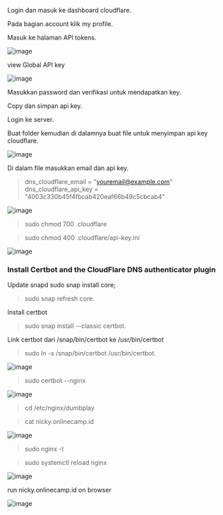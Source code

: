 Login dan masuk ke dashboard cloudflare.

Pada bagian account klik my profile.

Masuk ke halaman API tokens.

![image](https://user-images.githubusercontent.com/88620315/138643056-4c4e073e-80f4-4794-a5fc-2a289ed95828.png)

view Global API key 

![image](https://user-images.githubusercontent.com/88620315/138643782-e83b999a-eeaf-419d-b3d8-a8cc5d32b2d2.png)


Masukkan password dan verifikasi untuk mendapatkan key.

Copy dan simpan api key.

Login ke server.

Buat folder kemudian di dalamnya buat file untuk menyimpan api key cloudflare.

![image](https://user-images.githubusercontent.com/88620315/138646072-02048920-352d-49de-9bce-ad309b80f4fb.png)

Di dalam file masukkan email dan api key.

> dns_cloudflare_email = "youremail@example.com"
> dns_cloudflare_api_key = "4003c330b45f4fbcab420eaf66b49c5cbcab4"

![image](https://user-images.githubusercontent.com/88620315/138648713-adb6538f-edb6-4393-8a0d-0c86c2efa09c.png)

> sudo chmod 700 .cloudflare


> sudo chmod 400 .cloudflare/api-key.ini


![image](https://user-images.githubusercontent.com/88620315/138677826-504f411e-c9ad-46b2-ad5a-2a9b62406958.png)
### Install Certbot and the CloudFlare DNS authenticator plugin

Update snapd sudo snap install core; 
> sudo snap refresh core.

Install certbot 
> sudo snap install --classic certbot.

Link certbot dari /snap/bin/certbot ke /usr/bin/certbot 
> sudo ln -s /snap/bin/certbot /usr/bin/certbot.

![image](https://user-images.githubusercontent.com/88620315/138678713-e9bbedd5-cfd1-4b4a-bc3a-4149be9c4a27.png)

> sudo certbot --nginx

![image](https://user-images.githubusercontent.com/88620315/138680267-11de3471-9459-4555-a92a-2a4224bcd441.png)

> cd /etc/nginx/dumbplay

> cat nicky.onlinecamp.id 
 

![image](https://user-images.githubusercontent.com/88620315/138681378-2f327294-d9a9-43d3-a287-b3f23f84ca59.png)

> sudo nginx -t

> sudo systemctl reload nginx

![image](https://user-images.githubusercontent.com/88620315/138682053-543f4735-62d2-40dd-87ab-c9552c91c61d.png)

run nicky.onlinecamp.id on browser

![image](https://user-images.githubusercontent.com/88620315/138682086-58321b9e-2e11-40f1-a60c-d671acd2dca7.png)
